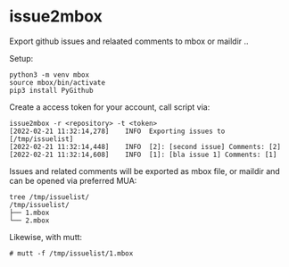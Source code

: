 # issue2mbox

Export github issues and relaated comments to mbox or maildir ..

Setup:

```
python3 -m venv mbox
source mbox/bin/activate
pip3 install PyGithub
```

Create a access token for your account, call script via:

```
issue2mbox -r <repository> -t <token>
[2022-02-21 11:32:14,278]    INFO  Exporting issues to [/tmp/issuelist]
[2022-02-21 11:32:14,448]    INFO  [2]: [second issue] Comments: [2]
[2022-02-21 11:32:14,608]    INFO  [1]: [bla issue 1] Comments: [1]
```

Issues and related comments will be exported as mbox
file, or maildir and can be opened via preferred MUA:

```
tree /tmp/issuelist/
/tmp/issuelist/
├── 1.mbox
└── 2.mbox
```

Likewise, with mutt:

`# mutt -f /tmp/issuelist/1.mbox`
